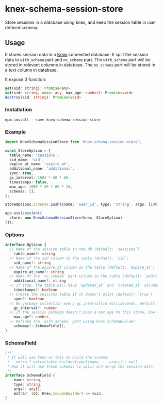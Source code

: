 # knex-schema-session-store

Store sessions in a database using knex, and keep the session table in user defined schema.

## Usage

It stores session data in a [Knex](http://knexjs.org/) connected database. It split the session data to `with_schema` part and `no_schema` part. The `with_schema` part will be stored in relevant columns in database. The `no_schema` part will be stored in a text column in database.

It expose 3 function:
```ts
get(sid: string): Promise<any>
set(sid: string, sess: any, max_age: number): Promise<void>
destroy(sid: string): Promise<void>
```


### Installation

`npm install --save knex-schema-session-store`


### Example

```ts
import KnexSchemaSessionStore from 'knex-schema-session-store';

const StoreOption = {
  table_name: 'sessions',
  sid_name: 'sid',
  expire_at_name: 'expire_at',
  additional_name: 'additional',
  sync: true,
  gc_interval: 1000 * 60 * 60,
  timestamps: false,
  max_age: 1000 * 60 * 60 * 24,
  schemas: [],
};

StoreOptions.schemas.push({name: 'user_id', type: 'string', args: [100], extra: cb => cb.notNullable()});

app.use(session({
  store: new KnexSchemaSessionStore(knex, StoreOption)
)});
```

### Options

```ts
interface Options {
  // Name of the session table in the db (default: `sessions`)
	table_name?: string
  // Name of the sid column in the table (default: `sid`)
	sid_name?: string
  // Name of the expire_at column in the table (default: `expire_at`)
	expire_at_name?: string
  // Name of the `no_schema` part column in the table (default: `additional`)
	additional_name?: string
  // If true, the table will have `updated_at` and `created_at` columns. (default: `false`)
	timestamps?: boolean
  // Create the sessions table if it doesn’t exist (default: `true`)
	sync?: boolean
  // Do garbage collection every gc_interval(in milliseconds, default: 1000 * 60 * 60, aka an hour)
	gc_interval?: number
  // If the session package doesn't pass a max_age to this store, how long will this package remember the session(in milliseconds, default: 1000 * 60 * 60 * 24, aka one day)
	max_age?: number,
  // Defined the `with_schema` part using knex SchemaBuilder
	schemas?: SchemaField[],
}
```

### SchemaField

```ts
/**
 * It will use knex as this to build the schema:
 *   extra ? extra(table_builder[type](name, ...args)) : null
 * And it will use these schemas to split and merge the session data
 */
interface SchemaField {
	name: string,
	type: string,
	args?: any[],
	extra?: (cb: Knex.ColumnBuilder) => void,
}
```

